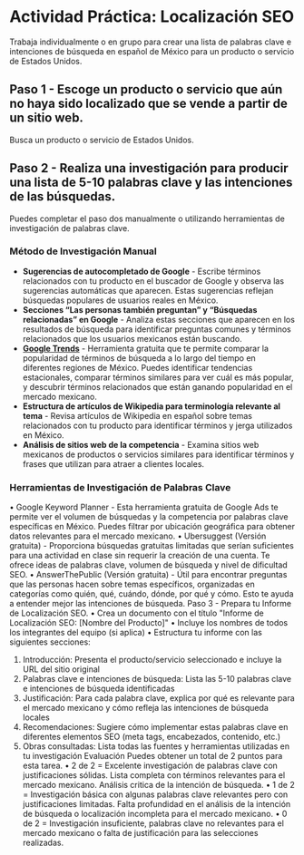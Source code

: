 # Actividad Práctica: Localización SEO
Trabaja individualmente o en grupo para crear una lista de palabras clave e intenciones de búsqueda en español de México para un producto o servicio de Estados Unidos.

## Paso 1 - Escoge un producto o servicio que aún no haya sido localizado que se vende a partir de un sitio web. 
Busca un producto o servicio de Estados Unidos.

## Paso 2 - Realiza una investigación para producir una lista de 5-10 palabras clave y las intenciones de las búsquedas. 
Puedes completar el paso dos manualmente o utilizando herramientas de investigación de palabras clave.

### Método de Investigación Manual
- **Sugerencias de autocompletado de Google** - Escribe términos relacionados con tu producto en el buscador de Google y observa las sugerencias automáticas que aparecen. Estas sugerencias reflejan búsquedas populares de usuarios reales en México.
-	**Secciones “Las personas también preguntan” y “Búsquedas relacionadas” en Google** - Analiza estas secciones que aparecen en los resultados de búsqueda para identificar preguntas comunes y términos relacionados que los usuarios mexicanos están buscando.
-	**[Google Trends](https://trends.google.com/trends/)** - Herramienta gratuita que te permite comparar la popularidad de términos de búsqueda a lo largo del tiempo en diferentes regiones de México. Puedes identificar tendencias estacionales, comparar términos similares para ver cuál es más popular, y descubrir términos relacionados que están ganando popularidad en el mercado mexicano.
-	**Estructura de artículos de Wikipedia para terminología relevante al tema** - Revisa artículos de Wikipedia en español sobre temas relacionados con tu producto para identificar términos y jerga utilizados en México.
-	**Análisis de sitios web de la competencia** - Examina sitios web mexicanos de productos o servicios similares para identificar términos y frases que utilizan para atraer a clientes locales.

### Herramientas de Investigación de Palabras Clave
•	Google Keyword Planner - Esta herramienta gratuita de Google Ads te permite ver el volumen de búsquedas y la competencia por palabras clave específicas en México. Puedes filtrar por ubicación geográfica para obtener datos relevantes para el mercado mexicano.
•	Ubersuggest (Versión gratuita) - Proporciona búsquedas gratuitas limitadas que serían suficientes para una actividad en clase sin requerir la creación de una cuenta. Te ofrece ideas de palabras clave, volumen de búsqueda y nivel de dificultad SEO.
•	AnswerThePublic (Versión gratuita) - Útil para encontrar preguntas que las personas hacen sobre temas específicos, organizadas en categorías como quién, qué, cuándo, dónde, por qué y cómo. Esto te ayuda a entender mejor las intenciones de búsqueda.
Paso 3 - Prepara tu Informe de Localización SEO.
•	Crea un documento con el título "Informe de Localización SEO: [Nombre del Producto]"
•	Incluye los nombres de todos los integrantes del equipo (si aplica)
•	Estructura tu informe con las siguientes secciones:
1.	Introducción: Presenta el producto/servicio seleccionado e incluye la URL del sitio original
2.	Palabras clave e intenciones de búsqueda: Lista las 5-10 palabras clave e intenciones de búsqueda identificadas
3.	Justificación: Para cada palabra clave, explica por qué es relevante para el mercado mexicano y cómo refleja las intenciones de búsqueda locales
4.	Recomendaciones: Sugiere cómo implementar estas palabras clave en diferentes elementos SEO (meta tags, encabezados, contenido, etc.)
5.	Obras consultadas: Lista todas las fuentes y herramientas utilizadas en tu investigación
Evaluación
Puedes obtener un total de 2 puntos para esta tarea.
•	2 de 2 = Excelente investigación de palabras clave con justificaciones sólidas. Lista completa con términos relevantes para el mercado mexicano. Análisis critica de la intención de búsqueda.
•	1 de 2 = Investigación básica con algunas palabras clave relevantes pero con justificaciones limitadas. Falta profundidad en el análisis de la intención de búsqueda o localización incompleta para el mercado mexicano.
•	0 de 2 = Investigación insuficiente, palabras clave no relevantes para el mercado mexicano o falta de justificación para las selecciones realizadas.

